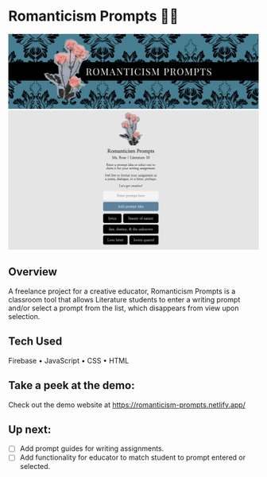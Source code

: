 # Romanticism Prompts 🩵👗
![Header](https://github.com/gwendolyn954/writing-prompts/blob/main/assets/img/rp-header.png)
![Project Screenshot](https://github.com/gwendolyn954/writing-prompts/blob/main/assets/img/writing-prompts-main.png)

## Overview
A freelance project for a creative educator,  Romanticism Prompts is a classroom tool that allows Literature students to enter a writing prompt and/or select a prompt from the list, which disappears from view upon selection.

## Tech Used 
Firebase • JavaScript • CSS • HTML

## Take a peek at the demo:
Check out the demo website at https://romanticism-prompts.netlify.app/

## Up next:

- [ ] Add prompt guides for writing assignments.
- [ ] Add functionality for educator to match student to prompt entered or selected.
